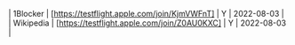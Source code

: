 | 1Blocker | [https://testflight.apple.com/join/KjmVWFnT] | Y | 2022-08-03 |
| Wikipedia | [https://testflight.apple.com/join/Z0AU0KXC] | Y | 2022-08-03 |
